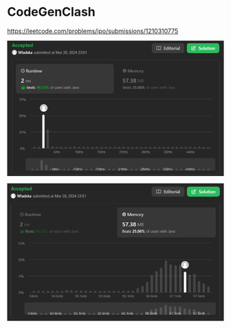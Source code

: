 # CodeGenClash

https://leetcode.com/problems/ipo/submissions/1210310775

![runtime](./images/leetcodesummary/runtime.png)

![memory](./images/leetcodesummary/memory.png)